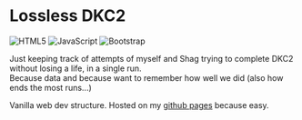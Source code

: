 # Lossless DKC2

![HTML5](https://img.shields.io/badge/html5-%23E34F26.svg?logo=html5&logoColor=white)
![JavaScript](https://img.shields.io/badge/javascript-%23323330.svg?logo=javascript&logoColor=%23F7DF1E)
![Bootstrap](https://img.shields.io/badge/bootstrap-%238511FA.svg?logo=bootstrap&logoColor=white)

Just keeping track of attempts of myself and Shag trying to complete DKC2 without losing a life, in a single run.  
Because data and because want to remember how well we did (also how ends the most runs...)  
   
Vanilla web dev structure. Hosted on my [github pages](https://mctipper.github.io/lossless-dkc2) because easy.
